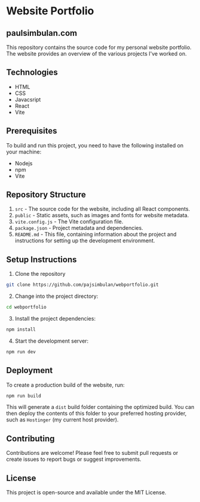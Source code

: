 # Website Portfolio
## paulsimbulan.com

This repository contains the source code for my personal website portfolio.  The website provides an overview of the various projects I've worked on.

## Technologies
 - HTML
 - CSS
 - Javacsript 
 - React
 - Vite

 ## Prerequisites

 To build and run this project, you need to have the following installed on your machine:
  - Nodejs
  - npm
  - Vite

## Repository Structure
1. `src` - The source code for the website, including all React components.
2. `public` - Static assets, such as images and fonts for website metadata.
3. `vite.config.js` - The Vite configuration file.
4. `package.json` - Project metadata and dependencies.
5. `README.md` - This file, containing information about the project and instructions for setting up the development environment.

## Setup Instructions
1. Clone the repository 
```sh
git clone https://github.com/pajsimbulan/webportfolio.git
```

2. Change into the project directory:
```sh
cd webportfolio
```

3. Install the project dependencies:
```sh
npm install
```

4. Start the development server:
```sh
npm run dev
```

## Deployment
To create a production build of the website, run:
```sh
npm run build
```

This will generate a `dist` build folder containing the optimized build. You can then deploy the contents of this folder to your preferred hosting provider, such as `Hostinger` (my current host provider).

## Contributing
Contributions are welcome! Please feel free to submit pull requests or create issues to report bugs or suggest improvements.

## License
This project is open-source and available under the MIT License.

